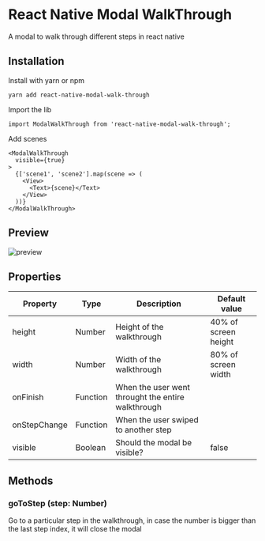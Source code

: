 # React Native Modal WalkThrough
A modal to walk through different steps in react native

## Installation
Install with yarn or npm
```
yarn add react-native-modal-walk-through
```

Import the lib
```
import ModalWalkThrough from 'react-native-modal-walk-through';
```

Add scenes
```
<ModalWalkThrough
  visible={true}
>
  {['scene1', 'scene2'].map(scene => (
    <View>
      <Text>{scene}</Text>
    </View>
  ))}
</ModalWalkThrough>
```

## Preview
![preview](https://media.giphy.com/media/eEiW40iWwaRtS/giphy.gif)

## Properties
|Property |Type       |Description                     |Default value       |
|---------|-----------|--------------------------------|--------------------|
|height   |Number     |Height of the walkthrough       |40% of screen height|
|width    |Number     |Width of the walkthrough        |80% of screen width |
|onFinish |Function   |When the user went throught the entire walkthrough|  |
|onStepChange|Function |When the user swiped to another step |              |
|visible  |Boolean    |Should the modal be visible?    |false               |

## Methods
### goToStep (step: Number)
Go to a particular step in the walkthrough,
in case the number is bigger than the last step index, it will close the modal